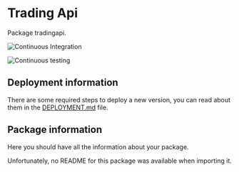 # Trading Api

Package tradingapi.

![Continuous Integration](https://github.bitwa.la/bitwala-cryptobank-squad/package-tradingapi/workflows/Continuous%20Integration/badge.svg)

![Continuous testing](https://github.bitwa.la/bitwala-cryptobank-squad/package-tradingapi/workflows/Continuous%20Testing/badge.svg?event=push)


## Deployment information

There are some required steps to deploy a new version, you can read about them in the [DEPLOYMENT.md](DEPLOYMENT.md) file.

## Package information

Here you should have all the information about your package.

Unfortunately, no README for this package was available when importing it.
